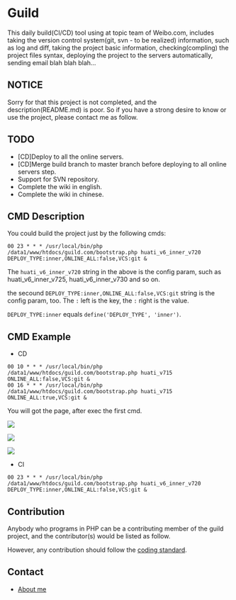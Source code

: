 # Guild

This daily build(CI/CD) tool using at topic team of Weibo.com, includes taking the version control system(git, svn - to be realized) information, such as log and diff, taking the project basic information, checking(compling) the project files syntax, deploying the project to the servers automatically, sending email blah blah blah...

## NOTICE

Sorry for that this project is not completed, and the description(README.md) is poor. So if you have a strong desire to know or use the project, please contact me as follow. 

## TODO
- [CD]Deploy to all the online servers.
- [CD]Merge build branch to master branch before deploying to all online servers step.
- Support for SVN repository.
- Complete the wiki in english.
- Complete the wiki in chinese.

## CMD Description

You could build the project just by the following cmds:

```
00 23 * * * /usr/local/bin/php /data1/www/htdocs/guild.com/bootstrap.php huati_v6_inner_v720  DEPLOY_TYPE:inner,ONLINE_ALL:false,VCS:git &
```

The `huati_v6_inner_v720` string in the above is the config param, such as huati_v6_inner_v725, huati_v6_inner_v730 and so on.

the secound `DEPLOY_TYPE:inner,ONLINE_ALL:false,VCS:git` string is the config param, too. The `:` left is the key, the `:` right is the value.

`DEPLOY_TYPE:inner` equals `define('DEPLOY_TYPE', 'inner')`.


## CMD Example

 - CD
```
00 10 * * * /usr/local/bin/php /data1/www/htdocs/guild.com/bootstrap.php huati_v715  ONLINE_ALL:false,VCS:git &
00 16 * * * /usr/local/bin/php /data1/www/htdocs/guild.com/bootstrap.php huati_v715  ONLINE_ALL:true,VCS:git &
```

You will got the page, after exec the first cmd.

![](https://github.com/GenialX/guild/blob/master/demo/build_console_1.png?raw=true)

![](https://github.com/GenialX/guild/blob/master/demo/build_console_2.png?raw=true)

![](https://github.com/GenialX/guild/blob/master/demo/build_console_3.png?raw=true)

 - CI
```
00 23 * * * /usr/local/bin/php /data1/www/htdocs/guild.com/bootstrap.php huati_v6_inner_v720  DEPLOY_TYPE:inner,ONLINE_ALL:false,VCS:git &
```

## Contribution

Anybody who programs in PHP can be a contributing member of the guild project, and the contributor(s) would be listed as follow.

However, any contribution should follow the [coding standard](/CODING_STANDARD.md).


## Contact

 - [About me](http://www.ihuxu.com/blog/about)
